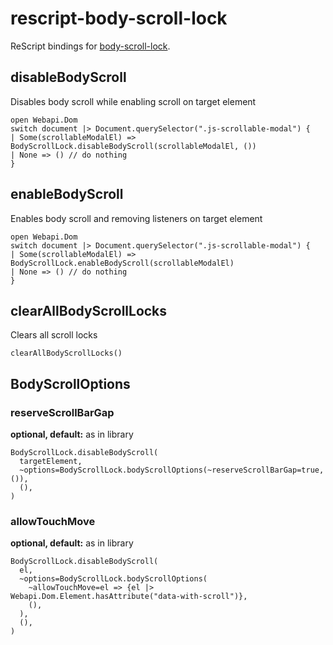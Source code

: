 # rescript-body-scroll-lock

ReScript bindings for [body-scroll-lock](https://github.com/willmcpo/body-scroll-lock).

## disableBodyScroll

Disables body scroll while enabling scroll on target element

```re
open Webapi.Dom
switch document |> Document.querySelector(".js-scrollable-modal") {
| Some(scrollableModalEl) => BodyScrollLock.disableBodyScroll(scrollableModalEl, ())
| None => () // do nothing
}
```

## enableBodyScroll

Enables body scroll and removing listeners on target element

```re
open Webapi.Dom
switch document |> Document.querySelector(".js-scrollable-modal") {
| Some(scrollableModalEl) => BodyScrollLock.enableBodyScroll(scrollableModalEl)
| None => () // do nothing
}
```

## clearAllBodyScrollLocks

Clears all scroll locks

```re
clearAllBodyScrollLocks()
```

## BodyScrollOptions

### reserveScrollBarGap

**optional, default:** as in library

```re
BodyScrollLock.disableBodyScroll(
  targetElement,
  ~options=BodyScrollLock.bodyScrollOptions(~reserveScrollBarGap=true, ()),
  (),
)
```

### allowTouchMove

**optional, default:** as in library

```re
BodyScrollLock.disableBodyScroll(
  el,
  ~options=BodyScrollLock.bodyScrollOptions(
    ~allowTouchMove=el => {el |> Webapi.Dom.Element.hasAttribute("data-with-scroll")},
    (),
  ),
  (),
)
```
